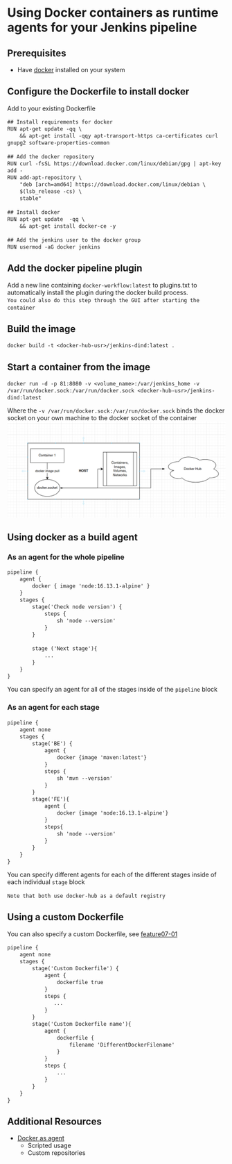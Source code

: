 # Using Docker containers as runtime agents for your Jenkins pipeline
## Prerequisites 
-  Have [docker](https://docs.docker.com/engine/install/) installed on your system
## Configure the Dockerfile to install docker 
Add to your existing Dockerfile
``` 
## Install requirements for docker
RUN apt-get update -qq \
    && apt-get install -qqy apt-transport-https ca-certificates curl gnupg2 software-properties-common

## Add the docker repository 
RUN curl -fsSL https://download.docker.com/linux/debian/gpg | apt-key add -
RUN add-apt-repository \
    "deb [arch=amd64] https://download.docker.com/linux/debian \
    $(lsb_release -cs) \
    stable"

## Install docker  
RUN apt-get update  -qq \
    && apt-get install docker-ce -y

## Add the jenkins user to the docker group 
RUN usermod -aG docker jenkins
```
## Add the docker pipeline plugin
Add a new line containing ```docker-workflow:latest``` to plugins.txt to automatically install the plugin during the docker build process.  
`You could also do this step through the GUI after starting the container` 

## Build the image 
```
docker build -t <docker-hub-usr>/jenkins-dind:latest . 
```

## Start a container from the image 
```
docker run -d -p 81:8080 -v <volume_name>:/var/jenkins_home -v /var/run/docker.sock:/var/run/docker.sock <docker-hub-usr>/jenkins-dind:latest
```
Where the ```-v /var/run/docker.sock:/var/run/docker.sock``` binds the docker socket on your own machine to the docker socket of the container
<img src=./Image1.png>
<br>

## Using docker as a build agent
### As an agent for the whole pipeline
```
pipeline {
    agent {
        docker { image 'node:16.13.1-alpine' }
    }
    stages {
        stage('Check node version') {
            steps {
                sh 'node --version'
            }
        }
    
        stage ('Next stage'){
            ...
        }
    }
}
```
You can specify an agent for all of the stages inside of the `pipeline` block
### As an agent for each stage
```
pipeline {
    agent none 
    stages {
        stage('BE') {
            agent {
                docker {image 'maven:latest'}
            }
            steps {
                sh 'mvn --version'
            }
        }
        stage('FE'){
            agent { 
                docker {image 'node:16.13.1-alpine'}
            }
            steps{
                sh 'node --version'
            }
        }
    }
}
```
You can specify different agents for each of the different stages inside of each individual `stage` block  

`Note that both use docker-hub as a default registry`
## Using a custom Dockerfile
You can also specify a custom Dockerfile, see [feature07-01](https://github.com/RosenNikolaev/Jenkins_CrashCourse/tree/master/feature07/feature07-1)

```
pipeline {
    agent none 
    stages {
        stage('Custom Dockerfile') {
            agent {
                dockerfile true 
            }
            steps {
               ...
            }
        }
        stage('Custom Dockerfile name'){
            agent {
                dockerfile {
                    filename 'DifferentDockerFilename'
                }
            }
            steps {
                ...
            }
        }
    }
}
```
## Additional Resources
- [Docker as agent](https://www.jenkins.io/doc/book/pipeline/docker/) 
   - Scripted usage
    - Custom repositories